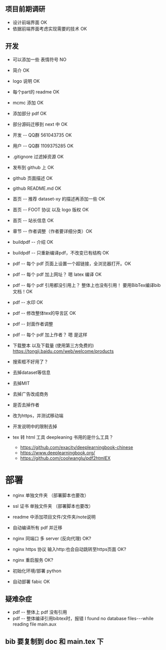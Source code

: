 
## 项目前期调研
* 设计前端界面 OK
* 依据前端界面考虑实现需要的技术 OK

## 开发
* 可以添加一些 表情符号 NO
* 简介 OK
* logo 说明 OK
* 每个part的 readme OK
* mcmc 添加 OK
* 添加部分 pdf OK
* 部分源码迁移到 next 中 OK
* 开发 -- QQ群 561043735 OK
* 用户 -- QQ群 1109375285 OK

* .gitignore 过滤掉资源 OK
* 发布到 github 上 OK
* github 页面描述 OK
* github README.md OK

* 首页 -- 推荐 dataset-xy 的描述再添加一些 OK
* 首页 -- FOOT 协议 以及 logo 版权 OK
* 首页 -- 站长信息 OK


* 章节 -- 作者调整（作者要详细分类）OK

* buildpdf -- 介绍 OK
* buildpdf -- 只重新编译pdf，不改变已有结构 OK


* pdf -- 每个 pdf 页面上设置一个超链接，全浏览器打开。OK
* pdf -- 每个 pdf 加上网址？ 嗯 latex 编译 OK
* pdf -- 每个 pdf 引用都没引用上？ 整体上也没有引用！ 要用BibTex编译bib文档！OK
* pdf -- 水印 OK
* pdf -- 修改整体tex的导言区 OK

<!-- --------------------------------------------------------- -->

* pdf -- 封面作者调整
* pdf -- 每个 pdf 加上作者？ 嗯 是这样
* 下载整本 以及下载量 (使用第三方免费的) https://tongji.baidu.com/web/welcome/products
* 搜索框不好用了？

* 去掉dataset等信息
* 去掉MIT
* 去掉广告改成商务
* 是否去掉作者
* 改为https，并测试移动端
* 开发说明中的限制去掉



* tex 转 html 工具 deepleaning 书用的是什么工具？
  - https://github.com/exacity/deeplearningbook-chinese
  - https://www.deeplearningbook.org/
  - https://github.com/coolwanglu/pdf2htmlEX


# 部署
* nginx 单独文件夹 （部署脚本也要改）
* ssl 证书 单独文件夹 （部署脚本也要改）
* readme 中添加项目文件/文件夹/note说明

* 自动编译所有 pdf 并迁移
* nginx 同端口 多 server (反向代理) OK?
* nginx https 协议 输入http:也会自动跳转至https页面 OK?
* nginx 重启服务 OK?


* 初始化环境/部署 python
* 自动部署 fabic OK


## 疑难杂症
* pdf -- 整体上 pdf 没有引用
* pdf -- 整体编译引用bibtex时，报错 I found no database files---while reading file main.aux

## bib 要复制到 doc 和 main.tex 下
